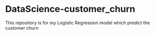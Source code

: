# DataScience-customer_churn
This repository is for my Logistic Regression model which predict the customer churn
